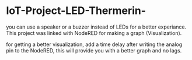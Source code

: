 # IoT-Project-LED-Thermerin-
you can use a speaker or a buzzer instead of LEDs for a better experiance.
This project was linked with NodeRED for making a graph (Visualization).

for getting a better visualization, add a time delay after writing the analog pin to the NodeRED, this will provide you with a better graph and no lags. 
